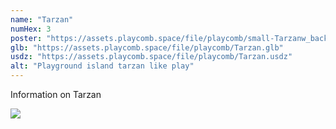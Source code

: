 ```yaml
---
name: "Tarzan"
numHex: 3
poster: "https://assets.playcomb.space/file/playcomb/small-Tarzanw_background.png"
glb: "https://assets.playcomb.space/file/playcomb/Tarzan.glb"
usdz: "https://assets.playcomb.space/file/playcomb/Tarzan.usdz"
alt: "Playground island tarzan like play"
---
```


Information on Tarzan

![](https://assets.playcomb.space/file/playcomb/TARZAN.png)